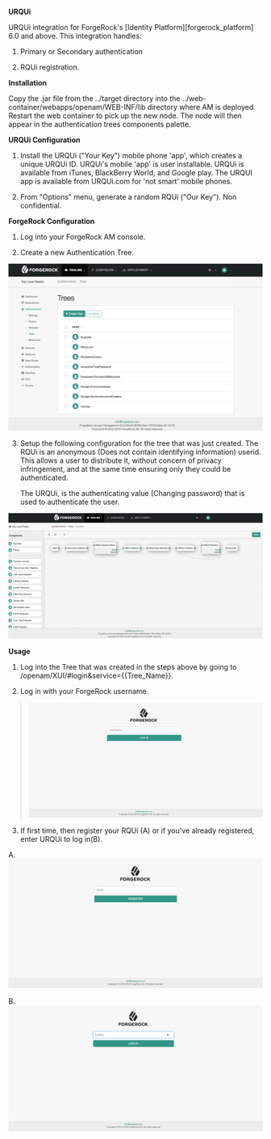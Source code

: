 **URQUi**

URQUi integration for ForgeRock\'s \[Identity
Platform\]\[forgerock\_platform\] 6.0 and above. This integration
handles:

1.  Primary or Secondary authentication

2.  RQUi registration.

**Installation**

Copy the .jar file from the ../target directory into the
../web-container/webapps/openam/WEB-INF/lib directory where AM is
deployed. Restart the web container to pick up the new node. The node
will then appear in the authentication trees components palette.

**URQUi Configuration**

1.  Install the URQUi ("Your Key") mobile phone 'app', which creates a
    unique URQUi ID. URQUi's mobile 'app' is user installable. URQUi is
    available from iTunes, BlackBerry World, and Google play. The URQUI
    app is available from URQUi.com for 'not smart' mobile phones.

2.  From "Options" menu, generate a random RQUi ("Our Key"). Non
    confidential.

**ForgeRock Configuration**

1.  Log into your ForgeRock AM console.

2.  Create a new Authentication Tree. 

![](https://github.com/urqui/forgerock/blob/master/images/ForgeRock1.png)  

3.  Setup the following configuration for the tree that was just
    created. 
	The RQUi is an anonymous (Does not contain identifying information) userid. This allows a user to distribute it,
	without concern of privacy infringement, and at the same time ensuring only they could be authenticated.
	
	The URQUi, is the authenticating value (Changing password) that is used to authenticate the user. 
	
![](https://github.com/urqui/forgerock/blob/master/images/ForgeRock2.png) 

**Usage**

1.  Log into the Tree that was created in the steps above by going to
    /openam/XUI/\#login&service={{Tree\_Name}}.

2.  Log in with your ForgeRock username.

> ![](https://github.com/urqui/forgerock/blob/master/images/ForgeRock3.png) 

3.  If first time, then register your RQUi (A) or if you\'ve already
    registered, enter URQUi to log in(B). 

<!-- -->

A.  ![](https://github.com/urqui/forgerock/blob/master/images/ForgeRock4.png) 

B.  ![](https://github.com/urqui/forgerock/blob/master/images/ForgeRock5.png) 
